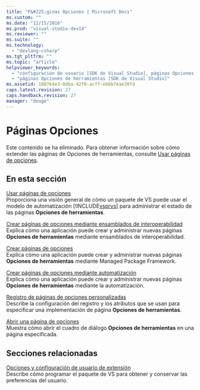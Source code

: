 ```yaml
---
title: "P&#225;ginas Opciones | Microsoft Docs"
ms.custom: ""
ms.date: "12/15/2016"
ms.prod: "visual-studio-dev14"
ms.reviewer: ""
ms.suite: ""
ms.technology: 
  - "devlang-csharp"
ms.tgt_pltfrm: ""
ms.topic: "article"
helpviewer_keywords: 
  - "configuración de usuario [SDK de Visual Studio], páginas Opciones de herramientas"
  - "páginas Opciones de herramientas [SDK de Visual Studio]"
ms.assetid: 180764e3-0dba-42f0-acff-eb6b7eae30fd
caps.latest.revision: 27
caps.handback.revision: 27
manager: "douge"
---
```

# P&#225;ginas Opciones
Este contenido se ha eliminado. Para obtener información sobre cómo extender las páginas de Opciones de herramientas, consulte [Usar páginas de opciones](../misc/using-options-pages.md).  
  
## En esta sección  
 [Usar páginas de opciones](../misc/using-options-pages.md)  
 Proporciona una visión general de cómo un paquete de VS puede usar el modelo de automatización [!INCLUDE[vsprvs](../assembler/masm/includes/vsprvs_md.md)] para administrar el estado de las páginas **Opciones de herramientas**.  
  
 [Crear páginas de opciones mediante ensamblados de interoperabilidad](../misc/creating-options-pages-by-using-interop-assemblies.md)  
 Explica cómo una aplicación puede crear y administrar nuevas páginas **Opciones de herramientas** mediante ensamblados de interoperabilidad.  
  
 [Crear páginas de opciones](../Topic/Creating%20Options%20Pages.md)  
 Explica cómo una aplicación puede crear y administrar nuevas páginas **Opciones de herramientas** mediante Managed Package Framework.  
  
 [Crear páginas de opciones mediante automatización](../misc/creating-options-pages-by-using-automation.md)  
 Explica cómo una aplicación puede crear y administrar nuevas páginas **Opciones de herramientas** mediante la automatización.  
  
 [Registro de páginas de opciones personalizadas](../misc/registering-custom-options-pages.md)  
 Describe la configuración del registro y los atributos que se usan para especificar una implementación de página **Opciones de herramientas**.  
  
 [Abrir una página de opciones](../misc/opening-an-options-page.md)  
 Muestra cómo abrir el cuadro de diálogo **Opciones de herramientas** en una página especificada.  
  
## Secciones relacionadas  
 [Opciones y configuración de usuario de extensión](../Topic/Extending%20User%20Settings%20and%20Options.md)  
 Describe cómo programar el paquete de VS para obtener y conservar las preferencias del usuario.